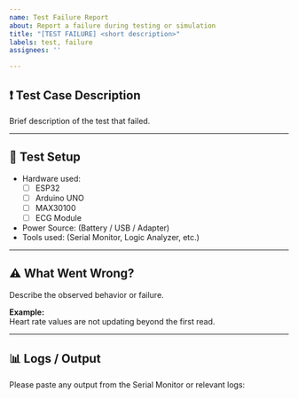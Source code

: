 ```yaml
---
name: Test Failure Report
about: Report a failure during testing or simulation
title: "[TEST FAILURE] <short description>"
labels: test, failure
assignees: ''

---
```


## ❗ Test Case Description

Brief description of the test that failed.

---

## 🧪 Test Setup

- Hardware used:
  - [ ] ESP32
  - [ ] Arduino UNO
  - [ ] MAX30100
  - [ ] ECG Module
- Power Source: (Battery / USB / Adapter)
- Tools used: (Serial Monitor, Logic Analyzer, etc.)

---

## ⚠️ What Went Wrong?

Describe the observed behavior or failure.

**Example:**  
Heart rate values are not updating beyond the first read.

---

## 📊 Logs / Output

Please paste any output from the Serial Monitor or relevant logs:

